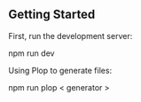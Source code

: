 ## Getting Started

First, run the development server:

npm run dev

Using Plop to generate files:

npm run plop < generator >
